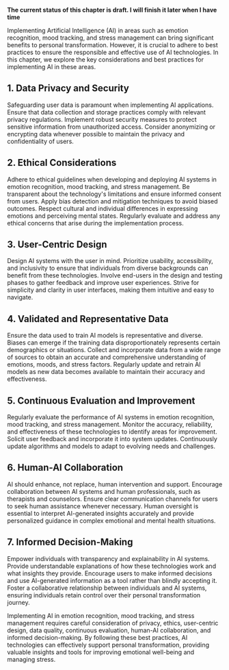 **The current status of this chapter is draft. I will finish it later when I have time**

Implementing Artificial Intelligence (AI) in areas such as emotion recognition, mood tracking, and stress management can bring significant benefits to personal transformation. However, it is crucial to adhere to best practices to ensure the responsible and effective use of AI technologies. In this chapter, we explore the key considerations and best practices for implementing AI in these areas.

**1. Data Privacy and Security**
--------------------------------

Safeguarding user data is paramount when implementing AI applications. Ensure that data collection and storage practices comply with relevant privacy regulations. Implement robust security measures to protect sensitive information from unauthorized access. Consider anonymizing or encrypting data whenever possible to maintain the privacy and confidentiality of users.

**2. Ethical Considerations**
-----------------------------

Adhere to ethical guidelines when developing and deploying AI systems in emotion recognition, mood tracking, and stress management. Be transparent about the technology's limitations and ensure informed consent from users. Apply bias detection and mitigation techniques to avoid biased outcomes. Respect cultural and individual differences in expressing emotions and perceiving mental states. Regularly evaluate and address any ethical concerns that arise during the implementation process.

**3. User-Centric Design**
--------------------------

Design AI systems with the user in mind. Prioritize usability, accessibility, and inclusivity to ensure that individuals from diverse backgrounds can benefit from these technologies. Involve end-users in the design and testing phases to gather feedback and improve user experiences. Strive for simplicity and clarity in user interfaces, making them intuitive and easy to navigate.

**4. Validated and Representative Data**
----------------------------------------

Ensure the data used to train AI models is representative and diverse. Biases can emerge if the training data disproportionately represents certain demographics or situations. Collect and incorporate data from a wide range of sources to obtain an accurate and comprehensive understanding of emotions, moods, and stress factors. Regularly update and retrain AI models as new data becomes available to maintain their accuracy and effectiveness.

**5. Continuous Evaluation and Improvement**
--------------------------------------------

Regularly evaluate the performance of AI systems in emotion recognition, mood tracking, and stress management. Monitor the accuracy, reliability, and effectiveness of these technologies to identify areas for improvement. Solicit user feedback and incorporate it into system updates. Continuously update algorithms and models to adapt to evolving needs and challenges.

**6. Human-AI Collaboration**
-----------------------------

AI should enhance, not replace, human intervention and support. Encourage collaboration between AI systems and human professionals, such as therapists and counselors. Ensure clear communication channels for users to seek human assistance whenever necessary. Human oversight is essential to interpret AI-generated insights accurately and provide personalized guidance in complex emotional and mental health situations.

**7. Informed Decision-Making**
-------------------------------

Empower individuals with transparency and explainability in AI systems. Provide understandable explanations of how these technologies work and what insights they provide. Encourage users to make informed decisions and use AI-generated information as a tool rather than blindly accepting it. Foster a collaborative relationship between individuals and AI systems, ensuring individuals retain control over their personal transformation journey.

Implementing AI in emotion recognition, mood tracking, and stress management requires careful consideration of privacy, ethics, user-centric design, data quality, continuous evaluation, human-AI collaboration, and informed decision-making. By following these best practices, AI technologies can effectively support personal transformation, providing valuable insights and tools for improving emotional well-being and managing stress.
